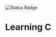![Status Badge](https://github.com/spacey-sooty/C-Basics/actions/workflows/ci.yml/badge.svg)

# Learning C
